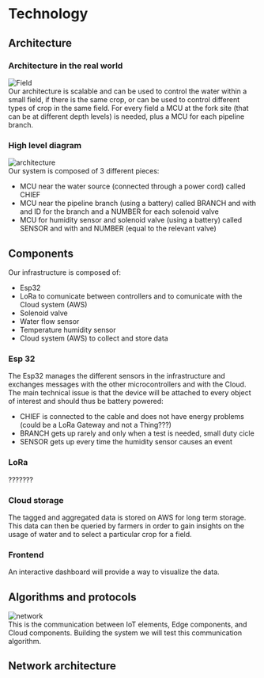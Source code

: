 # Technology

## Architecture 

### Architecture in the real world
![Field](https://github.com/simonescaccia/Smart-Irrigation-System/blob/main/images/Field.png) <br/>
Our architecture is scalable and can be used to control the water within a small field, if there is the same crop, or can be used to control different types of crop in the same field. For every field a MCU at the fork site (that can be at different depth levels) is needed, plus a MCU for each pipeline branch.

### High level diagram
![architecture](https://github.com/simonescaccia/Smart-Irrigation-System/blob/main/images/architecture.png) <br/>
Our system is composed of 3 different pieces:
* MCU near the water source (connected through a power cord) called CHIEF
* MCU near the pipeline branch (using a battery) called BRANCH and with and ID for the branch and a NUMBER for each solenoid valve
* MCU for humidity sensor and solenoid valve (using a battery) called SENSOR and with and NUMBER (equal to the relevant valve)

## Components
Our infrastructure is composed of:
* Esp32 
* LoRa to comunicate between controllers and to comunicate with the Cloud system (AWS) 
* Solenoid valve 
* Water flow sensor
* Temperature humidity sensor 
* Cloud system (AWS) to collect and store data 

### Esp 32
The Esp32 manages the different sensors in the infrastructure and exchanges messages with the other microcontrollers and with the Cloud. The main technical issue is that the device will be attached to every object of interest and should thus be battery powered:
* CHIEF is connected to the cable and does not have energy problems (could be a LoRa Gateway and not a Thing???)
* BRANCH gets up rarely and only when a test is needed, small duty cicle
* SENSOR gets up every time the humidity sensor causes an event

### LoRa
???????

### Cloud storage
The tagged and aggregated data is stored on AWS for long term storage. This data can then be queried by farmers in order to gain insights on the usage of water and to select a particular crop for a field.

### Frontend
An interactive dashboard will provide a way to visualize the data.

## Algorithms and protocols 
![network](https://github.com/simonescaccia/Smart-Irrigation-System/blob/main/images/network.png) <br/>
This is the communication between IoT elements, Edge components, and Cloud components. Building the system we will test this communication algorithm. 

## Network architecture 
